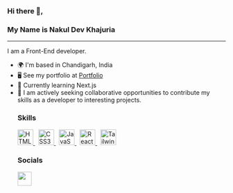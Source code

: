 ### Hi there 👋, <h3>My Name is Nakul Dev Khajuria
  <hr>

<!--
**nakuldevkhajuria/nakuldevkhajuria** is a ✨ _special_ ✨ repository because its `README.md` (this file) appears on your GitHub profile.

Here are some ideas to get you started:

- 🔭 I’m currently working on ...
- 🌱 I’m currently learning ...
- 👯 I’m looking to collaborate on ...
- 🤔 I’m looking for help with ...
- 💬 Ask me about ...
- 📫 How to reach me: ...
- 😄 Pronouns: ...
- ⚡ Fun fact: ...
-->

I am a Front-End developer.
<ul>
  <li>🌍  I'm based in Chandigarh, India</li>
  <li>🖥️  See my portfolio at <a href="https://portfolio-sigma-rouge-20.vercel.app/" rel="nofollow">Portfolio</a></li>
  <li>🧠  Currently learning Next.js</li>
  <li>🤝  I am actively seeking collaborative opportunities to contribute my skills as a developer to interesting projects.</li>

  <h3 dir="auto">Skills</h3>
  <p align="left" dir="auto">
<a href="https://developer.mozilla.org/en-US/docs/Glossary/HTML5" rel="nofollow">
  <img src="https://raw.githubusercontent.com/danielcranney/readme-generator/main/public/icons/skills/html5-colored.svg" 
       width="36" 
       height="36" 
       alt="HTML5" 
       style="max-width: 100%;">
</a> &nbsp;
<a href="https://www.w3.org/TR/CSS/#css" rel="nofollow">
  <img src="https://raw.githubusercontent.com/danielcranney/readme-generator/main/public/icons/skills/css3-colored.svg" 
       width="36" 
       height="36" 
       alt="CSS3" 
       style="max-width: 100%;">
    </a> &nbsp;
 <a href="https://developer.mozilla.org/en-US/docs/Web/JavaScript" rel="nofollow">
   <img src="https://raw.githubusercontent.com/danielcranney/readme-generator/main/public/icons/skills/javascript-colored.svg" 
        width="36" 
        height="36" 
        alt="JavaScript" 
        style="max-width: 100%;">
    </a> &nbsp;
<a href="https://reactjs.org/" rel="nofollow">
  <img src="https://raw.githubusercontent.com/danielcranney/readme-generator/main/public/icons/skills/react-colored.svg"
       width="36" 
       height="36" 
       alt="React" 
       style="max-width: 100%;">
    </a> &nbsp; 
    <a href="https://tailwindcss.com/" rel="nofollow">
      <img src="https://raw.githubusercontent.com/danielcranney/readme-generator/main/public/icons/skills/tailwindcss-colored.svg"              width="36" 
       height="36" 
       alt="TailwindCSS" 
       style="max-width: 100%;">
    </a> 
    
</p>
<h3 dir="auto">Socials</h3>
  <p align="left" dir="auto"> <a href="https://www.linkedin.com/in/nakuldevkhajuria/" rel="nofollow"><img src="https://raw.githubusercontent.com/danielcranney/readme-generator/main/public/icons/socials/linkedin.svg" width="32" height="32" style="max-width: 100%;"></a> </p>




